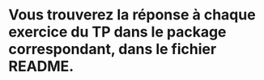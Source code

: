 # Vous trouverez la réponse à chaque exercice du TP dans le package correspondant, dans le fichier README.